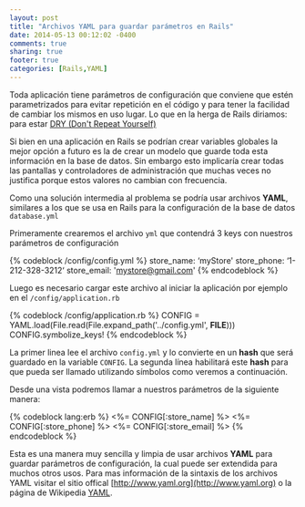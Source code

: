 ```yaml
---
layout: post
title: "Archivos YAML para guardar parámetros en Rails"
date: 2014-05-13 00:12:02 -0400
comments: true
sharing: true
footer: true
categories: [Rails,YAML]
---
```


Toda aplicación tiene parámetros de configuración que conviene que estén parametrizados para evitar repetición en el código y para tener la facilidad de cambiar los mismos en uso lugar. Lo que en la herga de Rails diriamos: para estar [DRY (Don't Repeat Yourself)](http://en.wikipedia.org/wiki/Don't_repeat_yourself)

Si bien en una aplicación en Rails se podrían crear variables globales la mejor opción a futuro es la de crear un modelo que guarde toda esta información en la base de datos. Sin embargo esto implicaría crear todas las pantallas y controladores de administración que muchas veces no justifica porque estos valores no cambian con frecuencia.

Como una solución intermedia al problema se podría usar archivos **YAML**, similares a los que se usa en Rails para la configuración de la base de datos `database.yml`

Primeramente crearemos el archivo `yml` que contendrá 3 keys con nuestros parámetros de configuración

{% codeblock /config/config.yml %}
store_name: ‘myStore'
store_phone: ‘1-212-328-3212‘
store_email: 'mystore@gmail.com'
{% endcodeblock %}

Luego es necesario cargar este archivo al iniciar la aplicación por ejemplo en el `/config/application.rb`

{% codeblock /config/application.rb %}
CONFIG = YAML.load(File.read(File.expand_path('../config.yml', __FILE__)))
CONFIG.symbolize_keys!
{% endcodeblock %}

La primer linea lee el archivo `config.yml` y lo convierte en un **hash** que será guardado en la variable `CONFIG`. La segunda línea habilitará este **hash** para que pueda ser llamado utilizando símbolos como veremos a continuación.

Desde una vista podremos llamar a nuestros parámetros de la siguiente manera: 

{% codeblock lang:erb %}
<%= CONFIG[:store_name] %>
<%= CONFIG[:store_phone] %>
<%= CONFIG[:store_email] %>
{% endcodeblock %}

Esta es una manera muy sencilla y limpia de usar archivos **YAML** para guardar parámetros de configuración, la cual puede ser extendida para muchos otros usos. Para mas información de la sintaxis de los archivos YAML visitar el sitio offical [http://www.yaml.org](http://www.yaml.org) o la página de Wikipedia [YAML](http://en.wikipedia.org/wiki/YAML).